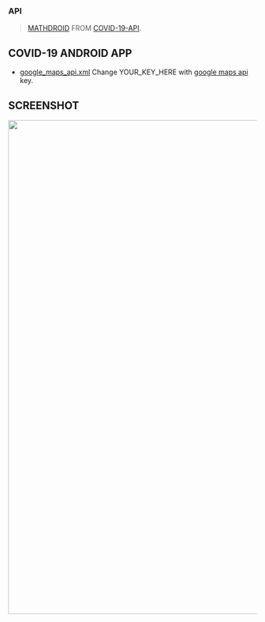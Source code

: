 ### API
> [MATHDROID](https://github.com/mathdroid) FROM [COVID-19-API](https://github.com/mathdroid/covid-19-api).

## COVID-19 ANDROID APP
- [google_maps_api.xml](https://github.com/sqayner/a-covid19-app/blob/master/app/src/debug/res/values/google_maps_api.xml) Change YOUR_KEY_HERE with [google maps api](https://console.developers.google.com/apis/library/maps-android-backend.googleapis.com) key.


## SCREENSHOT
<div align="center">
    <img width="1000" src="https://github.com/sqayner/a-covid19-app/blob/master/covid19thumbnail.png">  
</div>